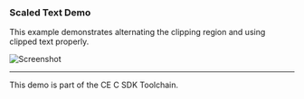 ### Scaled Text Demo

This example demonstrates alternating the clipping region and using clipped text properly.

![Screenshot](screenshot.gif)

---

This demo is part of the CE C SDK Toolchain.
